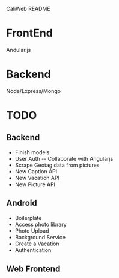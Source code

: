 CaliWeb README

FrontEnd
========

Andular.js

Backend
=======

Node/Express/Mongo

TODO
===

Backend
----
* Finish models
* User Auth -- Collaborate with Angularjs
* Scrape Geotag data from pictures
* New Caption API
* New Vacation API
* New Picture API

Android
-------
* Boilerplate
* Access photo library
* Photo Upload
* Background Service
* Create a Vacation
* Authentication

Web Frontend
------------

